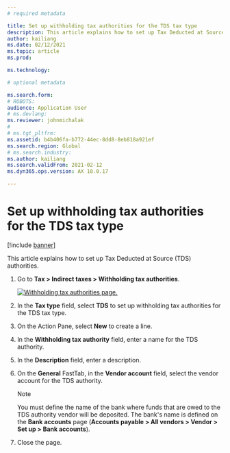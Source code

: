 ```yaml
---
# required metadata

title: Set up withholding tax authorities for the TDS tax type
description: This article explains how to set up Tax Deducted at Source (TDS) authorities.
author: kailiang
ms.date: 02/12/2021
ms.topic: article
ms.prod: 

ms.technology: 

# optional metadata

ms.search.form: 
# ROBOTS: 
audience: Application User
# ms.devlang: 
ms.reviewer: johnmichalak
# 
# ms.tgt_pltfrm: 
ms.assetid: b4b406fa-b772-44ec-8dd8-8eb818a921ef
ms.search.region: Global
# ms.search.industry: 
ms.author: kailiang
ms.search.validFrom: 2021-02-12
ms.dyn365.ops.version: AX 10.0.17

---
```


# Set up withholding tax authorities for the TDS tax type

[!include [banner](../../includes/banner.md)]

This article explains how to set up Tax Deducted at Source (TDS) authorities.

1. Go to **Tax \> Indirect taxes \> Withholding tax authorities**.

    [![Withholding tax authorities page.](../media/apac-ind-TDS-12.png)](/media/apac-ind-TDS-12.png)

2. In the **Tax type** field, select **TDS** to set up withholding tax authorities for the TDS tax type.
3. On the Action Pane, select **New** to create a line.
4. In the **Withholding tax authority** field, enter a name for the TDS authority.
5. In the **Description** field, enter a description.
6. On the **General** FastTab, in the **Vendor account** field, select the vendor account for the TDS authority.

    > [!NOTE]
    > You must define the name of the bank where funds that are owed to the TDS authority vendor will be deposited. The bank's name is defined on the **Bank accounts** page (**Accounts payable \> All vendors \> Vendor \> Set up \> Bank accounts**).

7. Close the page.
